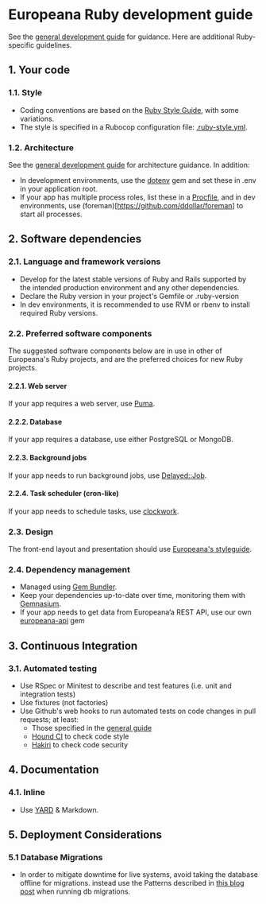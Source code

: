 # Europeana Ruby development guide

See the [general development guide](general.md) for guidance. Here are additional Ruby-specific guidelines.

## 1. Your code

### 1.1. Style

* Coding conventions are based on the [Ruby Style Guide](https://github.com/bbatsov/ruby-style-guide),
  with some variations.
* The style is specified in a Rubocop configuration file: [.ruby-style.yml](ruby/.ruby-style.yml).

### 1.2. Architecture
See the [general development guide](https://github.com/europeana/europeana-dev-guides/blob/develop/general.md#13-architecture) for architecture guidance. In addition:
* In development environments, use the [dotenv](https://github.com/bkeepers/dotenv)
    gem and set these in .env in your application root.
* If your app has multiple process roles, list these in a [Procfile](https://docs.cloudfoundry.org/buildpacks/ruby/ruby-prod-server.html),
  and in dev environments, use (foreman)[https://github.com/ddollar/foreman]
  to start all processes.

## 2. Software dependencies

### 2.1. Language and framework versions

* Develop for the latest stable versions of Ruby and Rails supported by the
  intended production environment and any other dependencies.
* Declare the Ruby version in your project's Gemfile or .ruby-version
* In dev environments, it is recommended to use RVM or rbenv to install required
  Ruby versions.

### 2.2. Preferred software components

The suggested software components below are in use in other of Europeana's
Ruby projects, and are the preferred choices for new Ruby projects.

#### 2.2.1. Web server

If your app requires a web server, use [Puma](https://github.com/puma/puma).

#### 2.2.2. Database

If your app requires a database, use either PostgreSQL or MongoDB.

#### 2.2.3. Background jobs

If your app needs to run background jobs, use [Delayed::Job](https://github.com/collectiveidea/delayed_job).

#### 2.2.4. Task scheduler (cron-like)

If your app needs to schedule tasks, use [clockwork](https://github.com/tomykaira/clockwork).

### 2.3. Design

The front-end layout and presentation should use [Europeana's styleguide](https://github.com/europeana/europeana-styleguide-ruby).

### 2.4. Dependency management

* Managed using [Gem Bundler](http://bundler.io/).
* Keep your dependencies up-to-date over time, monitoring them with [Gemnasium](http://gemnasium.com/).
* If your app needs to get data from Europeana’a REST API, use our own [europeana-api](https://github.com/europeana/europeana-api-client-ruby) gem

## 3. Continuous Integration

### 3.1. Automated testing
* Use RSpec or Minitest to describe and test features (i.e. unit and integration tests)
* Use fixtures (not factories)
* Use Github's web hooks to run automated tests on code changes in pull requests; at least:
  * Those specified in the [general guide](https://github.com/europeana/europeana-dev-guides/blob/develop/general.md#21-automated-testing)
  * [Hound CI](https://houndci.com/) to check code style
  * [Hakiri](https://hakiri.io/) to check code security

## 4. Documentation

### 4.1. Inline

* Use [YARD](http://yardoc.org/) & Markdown.
 
## 5. Deployment Considerations

### 5.1 Database Migrations

*  In order to mitigate downtime for live systems, avoid taking the database offline for migrations. instead use the Patterns described in [this blog post](https://blog.codeship.com/rails-migrations-zero-downtime/) when running db migrations.

